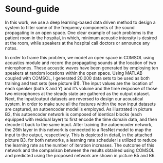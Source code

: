 # Sound-guide

In this work, we use a deep learning-based data driven method to design a system to filter some of the frequency components of the sound propagating in an open space. 
One clear example of such problems is the patient room in the hospital, in which, minimum acoustic intensity is desired at the room, while speakers at the hospital call doctors or announce any notes.

In order to frame this problem, we model an open space in COMSOL using acoustics module and record the propagating sounds at the location of two microphones. These acoustic waves have been generated by employing ten speakers at random locations within the open space. Using MATLAB coupled with COMSOL, I generated 20,000 data sets to be used as both training and test sets (see picture B1).  The input values are the location of each speaker (both X and Y) and it’s volume and the time response of those two microphones at the steady state are gathered as the output dataset. Next, the input/output datasets are reversed to design our acoustical system. In order to make sure all the features within the new input datasets are captured, an autoencoder model is employed. As illustrated in picture B2, this autoencoder network is composed of identical blocks (each equipped with residual layer) to first encode the time domain data, and then decode it back to the same input. After training the autoencoder network, the 26th layer in this network is connected to a ResNet model to map the input to the output, respectively.  This is depicted in detail, in the attached picture B3. for both networks, a learning rate scheduler is utilized to reduce the learning rate as the number of iteration increases. The outcome of this network and the comparison between the results obtained using COMSOL and predicted using the proposed network are shown in picture B5 and B6.            
